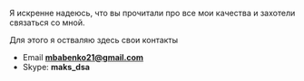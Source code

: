 Я искренне надеюсь, что вы прочитали про все мои качества и захотели связаться со мной.

Для этого я остваляю здесь свои контакты

* Email      **mbabenko21@gmail.com**
* Skype:    **maks_dsa**


[vk]: <http://vk.com/max.babenko> "Пишите письма"